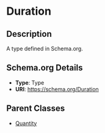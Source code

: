 # Duration

## Description
A type defined in Schema.org.

## Schema.org Details
- **Type**: Type
- **URI**: https://schema.org/Duration

## Parent Classes
- [Quantity](../Quantity.md)

